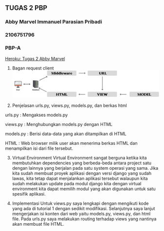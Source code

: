 ## TUGAS 2 PBP
### Abby Marvel Immanuel Parasian Pribadi
### 2106751796
### PBP-A

[Heroku: Tugas 2 Abby Marvel](https://tugas2abbymarvel.herokuapp.com/katalog/)

1. Bagan request client
![Diagram](diagrampbp.png)


2. Penjelasan urls.py, views.py, models.py, dan berkas html

urls.py   : Mengakses models.py

views.py  : Menghubungkan models.py dengan HTML

models.py : Berisi data-data yang akan ditampilkan di HTML

HTML      :  Web browser milik user akan menerima berkas HTML dan menampilkan isi dari file tersebut.

3. Virtual Environment
Virtual Environment sangat berguna ketika kita membutuhkan dependencies yang berbeda-beda antara project satu dengan lainnya yang berjalan pada satu system operasi yang sama. Jika kita sudah membuat proyek aplikasi dengan versi django yang sudah lawas, kita tetap dapat menjalankan aplikasi tersebut walaupun kita sudah melakukan update pada modul django kita dengan virtual environment kita dapat memilih modul yang akan digunakan untuk satu spesifik aplikasi.

4. Implementasi
Untuk views.py saya lengkapi dengan mengikuti kode yang ada di tutorial 1 dengan sedikit modifikasi. Selanjutnya saya lanjut mengerjakan isi konten dari web yaitu models.py, views.py, dan html file. Pada urls.py saya melakukan routing terhadap views yang nantinya akan membuat file HTML.
